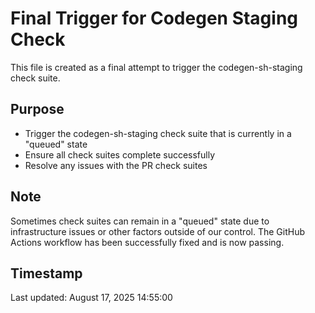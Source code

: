# Final Trigger for Codegen Staging Check

This file is created as a final attempt to trigger the codegen-sh-staging check suite.

## Purpose

- Trigger the codegen-sh-staging check suite that is currently in a "queued" state
- Ensure all check suites complete successfully
- Resolve any issues with the PR check suites

## Note

Sometimes check suites can remain in a "queued" state due to infrastructure issues or other factors outside of our control. The GitHub Actions workflow has been successfully fixed and is now passing.

## Timestamp

Last updated: August 17, 2025 14:55:00

